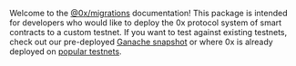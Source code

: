 Welcome to the [@0x/migrations](https://github.com/0xProject/0x-monorepo/tree/development/packages/migrations) documentation! This package is intended for developers who would like to deploy the 0x protocol system of smart contracts to a custom testnet. If you want to test against existing testnets, check out our pre-deployed [Ganache snapshot](https://0xproject.com/wiki#Ganache-Setup-Guide) or where 0x is already deployed on [popular testnets](https://0xproject.com/wiki#Deployed-Addresses).
